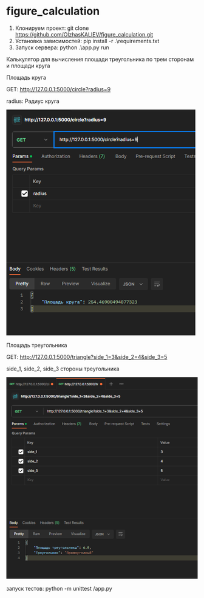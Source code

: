 # figure_calculation

1. Клонируем проект: git clone https://github.com/OlzhasKALIEV/figure_calculation.git
2. Установка зависимостей: pip install -r .\requirements.txt
3. Запуск сервера: python .\app.py run


Калькулятор для вычисления площади треугольника по трем сторонам и площади круга

Площадь круга

GET: http://127.0.0.1:5000/circle?radius=9

radius: Радиус круга

![img.png](media/img_1.png)

Площадь треугольника

GET: http://127.0.0.1:5000/triangle?side_1=3&side_2=4&side_3=5

side_1, side_2, side_3 стороны треугольника

![img.png](media/img_2.png)

запуск тестов: python -m unittest /app.py